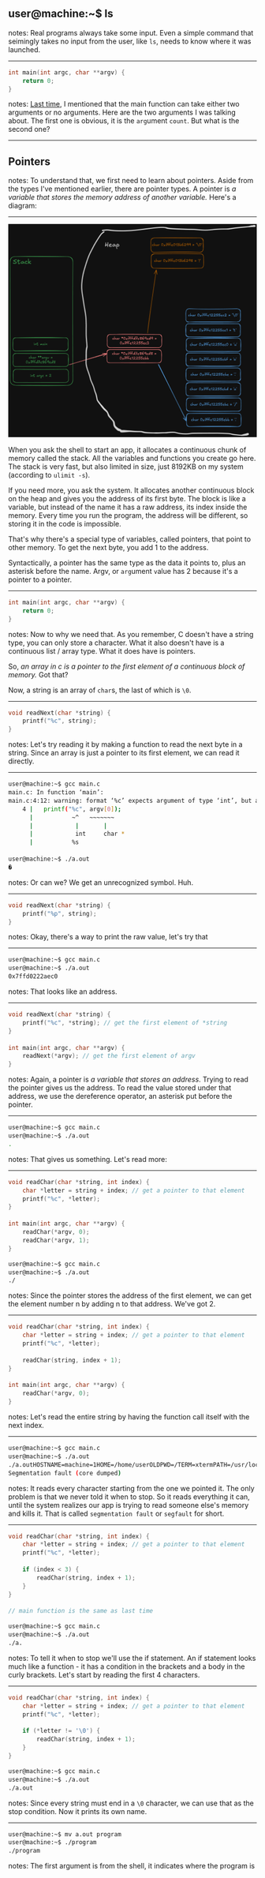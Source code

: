 ## user@machine:~$ ls

notes:
Real programs always take some input. Even a simple command that seimingly takes no input from the user, like `ls`, needs to know where it was launched.

---

```c
int main(int argc, char **argv) {
	return 0;
}
```

notes:
[Last time](c-the-language.md), I mentioned that the main function can take either two arguments or no arguments. Here are the two arguments I was talking about. The first one is obvious, it is the `arg`ument `count`. But what is the second one?

---

## Pointers
notes:
To understand that, we first need to learn about pointers.
Aside from the types I've mentioned earlier, there are pointer types. A pointer is *a variable that stores the memory address of another variable.* Here's a diagram:

---

![heap.excalidraw](Excalidraw/heap.excalidraw.png)

When you ask the shell to start an app, it allocates a continuous chunk of memory called the stack. All the variables and functions you create go here. The stack is very fast, but also limited in size, just 8192KB on my system (according to `ulimit -s`).

If you need more, you ask the system. It allocates another continuous block on the heap and gives you the address of its first byte. The block is like a variable, but instead of the name it has a raw address, its index inside the memory. Every time you run the program, the address will be different, so storing it in the code is impossible.

That's why there's a special type of variables, called pointers, that point to other memory. To get the next byte, you add 1 to the address.

Syntactically, a pointer has the same type as the data it points to, plus an asterisk before the name. Argv, or `arg`ument `v`alue has 2 because it's a pointer to a pointer.

---

```c
int main(int argc, char **argv) {
	return 0;
}
```

notes:
Now to why we need that. As you remember, C doesn't have a string type, you can only store a character. What it also doesn't have is a continuous list / array type. What it does have is pointers.

So, *an array in c is a pointer to the first element of a continuous block of memory.* Got that?

Now, a string is an array of `char`s, the last of which is `\0`.

---

```c
void readNext(char *string) {
	printf("%c", string);
}
```

notes:
Let's try reading it by making a function to read the next byte in a string. Since an array is just a pointer to its first element, we can read it directly.

---

```bash
user@machine:~$ gcc main.c
main.c: In function ‘main’:
main.c:4:12: warning: format ‘%c’ expects argument of type ‘int’, but argument 2 has type ‘char *’ [-Wformat=]
    4 |   printf("%c", argv[0]);
      |           ~^   ~~~~~~~
      |            |       |
      |            int     char *
      |           %s

user@machine:~$ ./a.out
�
```

notes:
Or can we? We get an unrecognized symbol. Huh.

---

```c
void readNext(char *string) {
	printf("%p", string);
}
```

notes:
Okay, there's a way to print the raw value, let's try that

---

```bash
user@machine:~$ gcc main.c
user@machine:~$ ./a.out
0x7ffd0222aec0
```

notes:
That looks like an address.

---

```c
void readNext(char *string) {
	printf("%c", *string); // get the first element of *string
}

int main(int argc, char **argv) {
	readNext(*argv); // get the first element of argv
}
```

notes:
Again, a pointer is *a variable that stores an address*. Trying to read the pointer gives us the address. To read the value stored under that address, we use the dereference operator, an asterisk put before the pointer.

---

```bash
user@machine:~$ gcc main.c
user@machine:~$ ./a.out
.
```

notes:
That gives us something. Let's read more:

---

```c
void readChar(char *string, int index) {
	char *letter = string + index; // get a pointer to that element
	printf("%c", *letter);
}

int main(int argc, char **argv) {
	readChar(*argv, 0);
	readChar(*argv, 1);
}
```
```bash
user@machine:~$ gcc main.c
user@machine:~$ ./a.out
./
```

notes:
Since the pointer stores the address of the first element, we can get the element number n by adding n to that address. We've got 2.

---

```c
void readChar(char *string, int index) {
	char *letter = string + index; // get a pointer to that element
	printf("%c", *letter);

	readChar(string, index + 1);
}

int main(int argc, char **argv) {
	readChar(*argv, 0);
}
```

notes:
Let's read the entire string by having the function call itself with the next index.

---

```bash
user@machine:~$ gcc main.c
user@machine:~$ ./a.out
./a.outHOSTNAME=machine=1HOME=/home/userOLDPWD=/TERM=xtermPATH=/usr/local/sbin:/usr/local/bin:/usr/sbin:/usr/bin:/sbin:/binPWD=/home/user./a.out
Segmentation fault (core dumped)
```

notes:
It reads every character starting from the one we pointed it. The only problem is that we never told it when to stop. So it reads everything it can, until the system realizes our app is trying to read someone else's memory and kills it. That is called `segmentation fault` or `segfault` for short.

---

```c
void readChar(char *string, int index) {
	char *letter = string + index; // get a pointer to that element
	printf("%c", *letter);

	if (index < 3) {
		readChar(string, index + 1);
	}
}

// main function is the same as last time
```
```bash
user@machine:~$ gcc main.c
user@machine:~$ ./a.out
./a.
```

notes:
To tell it when to stop we'll use the if statement. An if statement looks much like a function - it has a condition in the brackets and a body in the curly brackets. Let's start by reading the first 4 characters.

---

```c
void readChar(char *string, int index) {
	char *letter = string + index; // get a pointer to that element
	printf("%c", *letter);

	if (*letter != '\0') {
		readChar(string, index + 1);
	}
}
```
```bash
user@machine:~$ gcc main.c
user@machine:~$ ./a.out
./a.out
```

notes:
Since every string must end in a `\0` character, we can use that as the stop condition. Now it prints its own name.

---

```bash
user@machine:~$ mv a.out program
user@machine:~$ ./program
./program
```

notes:
The first argument is from the shell, it indicates where the program is